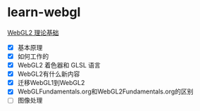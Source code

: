 # learn-webgl

[WebGL2 理论基础](https://webgl2fundamentals.org/webgl/lessons/zh_cn/)

- [x] 基本原理
- [x] 如何工作的
- [x] WebGL2 着色器和 GLSL 语言
- [x] WebGL2有什么新内容
- [x] 迁移WebGL1到WebGL2
- [x] WebGLFundamentals.org和WebGL2Fundamentals.org的区别
- [ ] 图像处理
